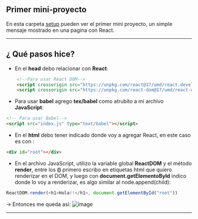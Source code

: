 ## Primer mini-proyecto

En esta carpeta [setup](https://github.com/eugenia1984/react-varios-cursos/tree/main/03_scrimba/01_setup) pueden ver el primer mini proyecto, un simple mensaje mostrado en una pagina con React.

---

## ¿ Qué pasos hice?

- En el **head** debo relacionar con **React**:
```html
    <!--Para usar React DOM-->
    <script crossorigin src="https://unpkg.com/react@17/umd/react.development.js"></script>
    <script crossorigin src="https://unpkg.com/react-dom@17/umd/react-dom.development.js"></script>
```

- Para usar **babel** agrego **tex/babel** como atrubito a mi archivo **JavaScript**:

```html
<!-- Para usar Babel-->
<script src="index.js" type="text/babel"></script>
```

- En el **html** debo tener indicado donde voy a agregar React, en este caso es con :
 ```html 
<div id="root"></div>
```

- En el archivo JavaScript, utilizo la variable global **ReactDOM** y el método **render**, entre los **()** primero escribo en etiquetas html que quiero renderizar en el DOM, y luego con **document.getElementoById** indico donde lo voy a renderizar, es algo similar al node.append(child):

```JavaScript
ReactDOM.render(<h1>Hola!!</h1>, document.getElementById("root"))
```

-> Entonces me queda asi:
![image](https://user-images.githubusercontent.com/72580574/200191998-abc60fff-8a8b-4e3c-b495-ee7f2b60aff8.png)


---
